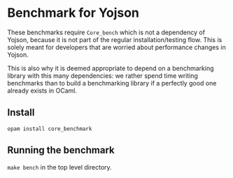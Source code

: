 Benchmark for Yojson
====================

These benchmarks require `Core_bench` which is not a dependency of Yojson,
because it is not part of the regular installation/testing flow. This is solely
meant for developers that are worried about performance changes in Yojson.

This is also why it is deemed appropriate to depend on a benchmarking library
with this many dependencies: we rather spend time writing benchmarks than to
build a benchmarking library if a perfectly good one already exists in OCaml.

Install
-------

`opam install core_benchmark`

Running the benchmark
---------------------

`make bench` in the top level directory.
